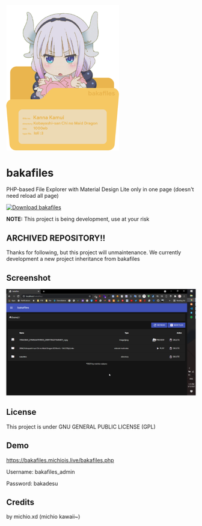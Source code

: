 <img src="https://github.com/michioxd/bakafiles/raw/main/bakafiles.png" width="300px">

# bakafiles
PHP-based File Explorer with Material Design Lite only in one page (doesn't need reload all page)

[![Download bakafiles](https://img.shields.io/sourceforge/dm/bakafiles.svg)](https://sourceforge.net/projects/bakafiles/files/latest/download)

<b>NOTE:</b> This project is being development, use at your risk

## ARCHIVED REPOSITORY!!
Thanks for following, but this project will unmaintenance. We currently development a new project inheritance from bakafiles

## Screenshot 
<img src="https://raw.githubusercontent.com/michioxd/bakafiles/main/chrome_bIzCJ803Xm.png">

## License
This project is under GNU GENERAL PUBLIC LICENSE (GPL)

## Demo
https://bakafiles.michiois.live/bakafiles.php

Username: bakafiles_admin

Password: bakadesu

## Credits
by michio.xd (michio kawaii~)
